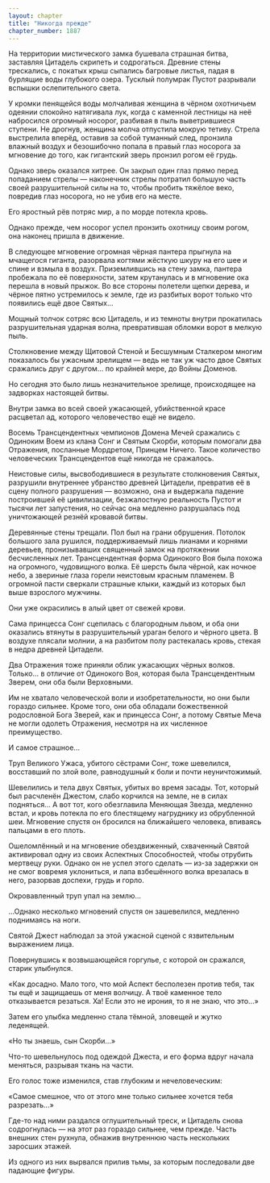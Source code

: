 ```yaml
---
layout: chapter
title: "Никогда прежде"
chapter_number: 1887
---
```




На территории мистического замка бушевала страшная битва, заставляя Цитадель скрипеть и содрогаться. Древние стены трескались, с покатых крыш сыпались багровые листья, падая в бурлящие воды глубокого озера. Тусклый полумрак Пустот разрывали вспышки ослепительного света.

У кромки пенящейся воды молчаливая женщина в чёрном охотничьем одеянии спокойно натягивала лук, когда с каменной лестницы на неё набросился огромный носорог, разбивая в пыль выветрившиеся ступени. Не дрогнув, женщина молча отпустила мокрую тетиву. Стрела выстрелила вперёд, оставив за собой туманный след, пронзила влажный воздух и безошибочно попала в правый глаз носорога за мгновение до того, как гигантский зверь пронзил рогом её грудь.

Однако зверь оказался хитрее. Он закрыл один глаз прямо перед попаданием стрелы — наконечник стрелы потратил большую часть своей разрушительной силы на то, чтобы пробить тяжёлое веко, повредив глаз носорога, но не убив его на месте.

Его яростный рёв потряс мир, а по морде потекла кровь.

Однако прежде, чем носорог успел пронзить охотницу своим рогом, она наконец пришла в движение.

В следующее мгновение огромная чёрная пантера прыгнула на мчащегося гиганта, разорвала когтями жёсткую шкуру на его шее и спине и взмыла в воздух. Приземлившись на стену замка, пантера пробежала по её поверхности, затем крутанулась и в мгновение ока перешла в новый прыжок. Во все стороны полетели щепки дерева, и чёрное пятно устремилось к земле, где из разбитых ворот только что появились ещё двое Святых...

Мощный толчок сотряс всю Цитадель, и из темноты внутри прокатилась разрушительная ударная волна, превратившая обломки ворот в мелкую пыль.

Столкновение между Щитовой Стеной и Бесшумным Сталкером многим показалось бы ужасным зрелищем — ведь не так уж часто двое Святых сражались друг с другом... по крайней мере, до Войны Доменов.

Но сегодня это было лишь незначительное зрелище, происходящее на задворках настоящей битвы.

Внутри замка во всей своей ужасающей, убийственной красе расцветал ад, которого человечество ещё не видело.

Восемь Трансцендентных чемпионов Домена Мечей сражались с Одиноким Воем из клана Сонг и Святым Скорби, которым помогали два Отражения, посланные Мордретом, Принцем Ничего. Такое количество человеческих Трансцендентов ещё никогда не сражалось.

Неистовые силы, высвободившиеся в результате столкновения Святых, разрушили внутреннее убранство древней Цитадели, превратив её в сцену полного разрушения — возможно, она и выдержала падение построившей её цивилизации, безжалостную реальность Пустот и тысячи лет запустения, но сейчас она медленно разрушалась под уничтожающей резнёй кровавой битвы.

Деревянные стены трещали. Пол был на грани обрушения. Потолок большого зала рушился, поддерживаемый лишь лианами и корнями деревьев, пронизывавших священный замок на протяжении бесчисленных лет. Трансцендентная форма Одинокого Воя была похожа на огромного, чудовищного волка. Её шерсть была чёрной, как ночное небо, а звериные глаза горели неистовым красным пламенем. В огромной пасти сверкали страшные клыки, каждый из которых был выше взрослого мужчины.

Они уже окрасились в алый цвет от свежей крови.

Сама принцесса Сонг сцепилась с благородным львом, и оба они оказались втянуты в разрушительный ураган белого и чёрного цвета. В воздухе плясали молнии, а на разбитом полу растекалась кровь, стекая в недра древней Цитадели.

Два Отражения тоже приняли облик ужасающих чёрных волков. Только... в отличие от Одинокого Воя, которая была Трансцендентным Зверем, они оба были Верховными.

Им не хватало человеческой воли и изобретательности, но они были гораздо сильнее. Кроме того, они оба обладали божественной родословной Бога Зверей, как и принцесса Сонг, а потому Святые Меча не могли одолеть Отражения, несмотря на их численное преимущество.

И самое страшное...

Труп Великого Ужаса, убитого сёстрами Сонг, тоже шевелился, восставший по злой воле, равнодушный к боли и почти неуничтожимый.

Шевелились и тела двух Святых, убитых во время засады. Тот, который был расчленён Джестом, слабо корчился на земле, не в силах подняться... А вот тот, кого обезглавила Меняющая Звезда, медленно встал, и кровь потекла по его блестящему нагруднику из обрубленной шеи. Мгновение спустя он бросился на ближайшего человека, впиваясь пальцами в его плоть.

Ошеломлённый и на мгновение обездвиженный, схваченный Святой активировал одну из своих Аспектных Способностей, чтобы отрубить мертвецу руки. Однако он не успел этого сделать — из-за задержки он не смог вовремя уклониться, и лапа взбешённого волка врезалась в него, разорвав доспехи, грудь и горло.

Окровавленный труп упал на землю...

...Однако несколько мгновений спустя он зашевелился, медленно поднимаясь на ноги.

Святой Джест наблюдал за этой ужасной сценой с язвительным выражением лица.

Повернувшись к возвышающейся горгулье, с которой он сражался, старик улыбнулся.

«Как досадно. Мало того, что мой Аспект бесполезен против тебя, так ты ещё и защищаешь от меня волчицу. А твоё каменное тело отказывается резаться. Ха! Если это не ирония, то я не знаю, что это...»

Затем его улыбка медленно стала тёмной, зловещей и жутко леденящей.

«Но ты знаешь, сын Скорби...»

Что-то шевельнулось под одеждой Джеста, и его форма вдруг начала меняться, разрывая ткань на части.

Его голос тоже изменился, став глубоким и нечеловеческим:

«Самое смешное, что от этого мне только сильнее хочется тебя разрезать...»

Где-то над ними раздался оглушительный треск, и Цитадель снова содрогнулась — на этот раз гораздо сильнее, чем прежде. Часть внешних стен рухнула, обнажив внутреннюю часть нескольких заросших этажей.

Из одного из них вырвался прилив тьмы, за которым последовали две падающие фигуры.


